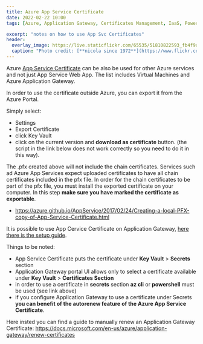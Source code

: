 ```yaml
---
title: Azure App Service Certificate
date: 2022-02-22 10:00
tags: [Azure, Application Gateway, Certificates Management, IaaS, Powershell, az CLI, App Service Certificate]

excerpt: "notes on how to use App Svc Certificates"
header:
  overlay_image: https://live.staticflickr.com/65535/51810822593_fb4f9a7872_h.jpg
  caption: "Photo credit: [**nicola since 1972**](https://www.flickr.com/photos/15216811@N06/51811446245)"
---
```


Azure [App Service Certificate](https://portal.azure.com/#blade/HubsExtension/BrowseResource/resourceType/Microsoft.CertificateRegistration%2FcertificateOrders) can be also be used for other Azure services and not just App Service Web App. The list includes Virtual Machines and Azure Application Gateway.

In order to use the certificate outside Azure, you can export it from the Azure Portal.

Simply select:
* Settings
* Export Certificate
* click Key Vault
* click on the current version and **download as certificate** button. (the script in the link below does not work correctly so you need to do it in this way).

The .pfx created above will not include the chain certificates. Services such ad Azure App Services expect uploaded certificates to have all chain certificates included in the pfx file. In order for the chain certificates to be part of the pfx file, you must install the exported certificate on your computer. In this step **make sure you have marked the certificate as exportable**.

  * <https://azure.github.io/AppService/2017/02/24/Creating-a-local-PFX-copy-of-App-Service-Certificate.html>

It is possible to use App Cervice Certificate on Application Gateway, [here there is the setup guide](https://docs.microsoft.com/en-us/azure/application-gateway/key-vault-certs#supported-certificates). 

Things to be noted:

* App Service Certificate puts the certificate under **Key Vault** > **Secrets** section
* Application Gateway portal UI allows only to select a certificate available under **Key Vault** > **Certificates Section**
* in order to use a certificate in **secrets** section **az cli** or **powershell** must be used (see link above)
* if you configure Application Gateway to use a certificate under Secrets **you can benefit of the autorenew feature of the Azure App Service Certificate**.

Here insted you can find a guide to manually renew an Application Gateway Certificate: <https://docs.microsoft.com/en-us/azure/application-gateway/renew-certificates>